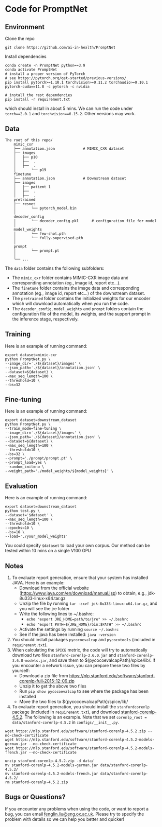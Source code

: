 # Code for PromptNet

## Environment
Clone the repo
```
git clone https://github.com/ai-in-health/PromptNet
```
Install dependencies
```
conda create -n PromptNet python==3.9
conda activate PromptNet
# install a proper version of PyTorch
# see https://pytorch.org/get-started/previous-versions/
pip install pytorch>=1.10.1 torchvision>=0.11.2 torchaudio>=0.10.1 pytorch-cuda==11.8 -c pytorch -c nvidia

# install the rest dependencies
pip install -r requirement.txt
```
which should install in about 5 mins. We can run the code under `torch==2.0.1` and `torchvision==0.15.2`. Other versions may work.

## Data
```
The root of this repo/
    mimic_cxr
    ├── annotation.json             # MIMIC_CXR dataset
    ├── images
    │   ├── p10               
    │   ├──  .
    │   ├──	 .
    │		└── p19
    finetune
    ├── annotation.json             # Downstream dataset
    ├── images
    │   ├── patient 1               
    │   ├──  .
    │   ├──	 .
    pretrained
    ├── resnet
    │		└── pytorch_model.bin
    │
    decoder_config
    │		└── decoder_config.pkl      # configuration file for model
    │
    model_weights	
    │		└── few-shot.pth
    │		└── fully-supervised.pth
    │
    prompt
    │		└── prompt.pt
    │
    └── ...
```
The `data` folder contains the following subfolders:
- The `mimic_cxr` folder contains MIMIC-CXR image data and corresponding annotation (eg., image id, report etc...).
- The `finetune` folder contains the image data and corresponding annotation (eg., image id, report etc...) of the downstream dataset. 
- The `pretrained` folder contains the initialized weights for our encoder which will download automatically when you run the code.
- The `decoder_config`, `model_weights` and  `prompt` folders contain the configuration file of the model, its weights, and the support prompt in the inference stage, respectively.

## Training
Here is an example of running command:
```
export dataset=mimic-cxr
python PromptNet.py \
--image_dir='./${dataset}/images' \
--json_path='./${dataset}/annotation.json' \
--dataset=${dataset} \
--max_seq_length=100 \
--threshold=10 \
--bs=32 
```

## Fine-tuning
Here is an example of running command:
```
export dataset=downstream_dataset
python PromptNet.py \
--train_mode=fine-tuning \
--image_dir='./${dataset}/images' \
--json_path='./${dataset}/annotation.json' \
--dataset=${dataset} \
--max_seq_length=100 \
--threshold=10 \
--bs=32 \
--prompt='./prompt/prompt.pt' \
--prompt_load=yes \
--random_init=no \
--weight_path='./model_weights/${model_weights}' \
```

## Evaluation

Here is an example of running command:
```
export dataset=downstream_dataset
python test.py \
--dataset='$dataset' \
--max_seq_length=100 \
--threshold=10 \
--epochs=10 \
--bs=16 \
--load='./your_model_weights' 
```
You could specify `$dataset` to load your own corpus. Our method can be tested within 10 mins on a single V100 GPU

## Notes
1. To evaluate report generation, ensure that your system has installed JAVA. Here is an example:
   - Download from the official website (https://www.java.com/en/download/manual.jsp) to obtain, e.g., jdk-8u333-linux-x64.tar.gz
   - Unzip the file by running `tar -zxvf jdk-8u333-linux-x64.tar.gz`, and you will see the jre folder
   - Write the following lines to ~/.bashrc:
     - `echo "export JRE_HOME=path/to/jre" >> ~/.bashrc`
     - `echo "export PATH=${JRE_HOME}/bin:$PATH" >> ~/.bashrc`
   - Activate the settings by running `source ~/.bashrc`
   - See if the java has been installed: `java -version`
2. You should install packages `pycocoevalcap` and `pycocotools` (included in `requirement.txt`).
3. When calculating the `SPICE` metric, the code will try to automatically download two files `stanford-corenlp-3.6.0.jar` and `stanford-corenlp-3.6.0-models.jar`, and save them to ${pycocoevalcapPath}/spice/lib/. If you encounter a network issue, you can prepare these two files by yourself:
   - Download a zip file from https://nlp.stanford.edu/software/stanford-corenlp-full-2015-12-09.zip
   - Unzip it to get the above two files
   - Run `pip show pycocoevalcap` to see where the package has been installed
   - Move the two files to ${pycocoevalcapPath}/spice/lib/
4. To evaluate report generation, you should install the `stanfordcorenlp` package (included in `requirement.txt`), and download [stanford-corenlp-4.5.2](https://stanfordnlp.github.io/CoreNLP/history.html). The following is an example. Note that we set `corenlp_root = data/stanford-corenlp-4.5.2` in `configs/__init__.py`.
```
wget https://nlp.stanford.edu/software/stanford-corenlp-4.5.2.zip --no-check-certificate
wget https://nlp.stanford.edu/software/stanford-corenlp-4.5.2-models-german.jar --no-check-certificate
wget https://nlp.stanford.edu/software/stanford-corenlp-4.5.2-models-french.jar --no-check-certificate

unzip stanford-corenlp-4.5.2.zip -d data/
mv stanford-corenlp-4.5.2-models-german.jar data/stanford-corenlp-4.5.2/
mv stanford-corenlp-4.5.2-models-french.jar data/stanford-corenlp-4.5.2/
rm stanford-corenlp-4.5.2.zip
```

## Bugs or Questions?

If you encounter any problems when using the code, or want to report a bug, you can email fenglin.liu@eng.ox.ac.uk. Please try to specify the problem with details so we can help you better and quicker!
